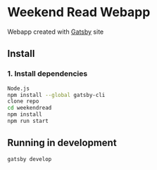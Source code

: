 # Weekend Read Webapp
Webapp created with [Gatsby](https://www.gatsbyjs.org) site

## Install

### 1. Install dependencies
```sh
Node.js
npm install --global gatsby-cli
clone repo
cd weekendread
npm install
npm run start
```

## Running in development
`gatsby develop`
